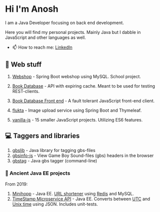 # Hi I'm Anosh

I am a Java Developer focusing on back end development.

Here you will find my personal projects. Mainly Java but I dabble in JavaScript and other languages as well.

- 📫 How to reach me: [LinkedIn](https://www.linkedin.com/in/ullenius)


## 🔭 Web stuff

1. [Webshop](https://www.github.com/ullenius/webshop) - Spring Boot webshop using MySQL. School project.

2. [Book Database](https://www.github.com/ullenius/forverkliga-book-database) - API with expiring cache. Meant to be used for testing REST-clients.

3. [Book Database Front end](https://www.github.com/ullenius/book-api-js) - A fault tolerant JavaScript front-end client.

4. [flukta](https://github.com/ullenius/flukta) - Image upload service using Spring Boot and Thymeleaf.

5. [vanilla-js](https://www.github.com/ullenius/learn-vanilla-js) - 15 smaller JavaScript projects. Utilizing ES6 features.

## :computer: Taggers and libraries
1. [gbslib](https://www.github.com/ullenius/gbs-lib) - Java library for tagging gbs-files
2. [gbsinfo-js](https://github.com/ullenius/gbsinfo-js) - View Game Boy Sound-files (gbs) headers in the browser
3. [gbstag](https://github.com/ullenius/gbstag) - Java gbs tagger (command-line)


### :floppy_disk: Ancient Java EE projects
From 2019:

1. [Minihopp](https://www.github.com/ullenius/minihopp) - Java EE. [URL shortener](https://en.wikipedia.org/wiki/URL_shortening) using [Redis](https://en.wikipedia.org/wiki/Redis) and MySQL.
2. [TimeStamp Microservice API](https://www.github.com/ullenius/timestamp-microservice) - Java EE. Converts between [UTC](https://en.wikipedia.org/wiki/UTC) and [Unix time](https://en.wikipedia.org/wiki/Unix_time) using JSON. Includes unit-tests.
